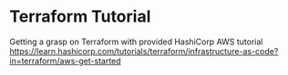 
# Terraform Tutorial

Getting a grasp on Terraform with provided HashiCorp AWS tutorial
https://learn.hashicorp.com/tutorials/terraform/infrastructure-as-code?in=terraform/aws-get-started